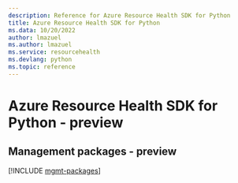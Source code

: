 ```yaml
---
description: Reference for Azure Resource Health SDK for Python
title: Azure Resource Health SDK for Python
ms.data: 10/20/2022
author: lmazuel
ms.author: lmazuel
ms.service: resourcehealth
ms.devlang: python
ms.topic: reference
---
```

# Azure Resource Health SDK for Python - preview

## Management packages - preview
[!INCLUDE [mgmt-packages](resource-health-mgmt-index.md)]